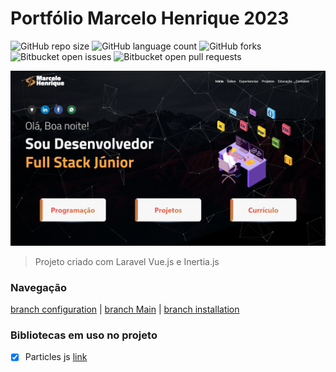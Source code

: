 # Portfólio Marcelo Henrique 2023

![GitHub repo size](https://img.shields.io/github/repo-size/marceloteck/ProjectPortifolio2023?style=for-the-badge)
![GitHub language count](https://img.shields.io/github/languages/count/marceloteck/ProjectPortifolio2023?style=for-the-badge)
![GitHub forks](https://img.shields.io/github/forks/marceloteck/ProjectPortifolio2023?style=for-the-badge)
![Bitbucket open issues](https://img.shields.io/bitbucket/issues/marceloteck/ProjectPortifolio2023?style=for-the-badge)
![Bitbucket open pull requests](https://img.shields.io/bitbucket/pr-raw/marceloteck/ProjectPortifolio2023?style=for-the-badge)

<img src="/docs/image/Portifolio.png" alt="Exemplo imagem">

> Projeto criado com Laravel Vue.js e Inertia.js

### Navegação
[branch configuration](https://github.com/marceloteck/ProjectPortifolio2023/tree/configuration) | [branch Main](https://github.com/marceloteck/ProjectPortifolio2023/tree/main) | [branch installation](https://github.com/marceloteck/ProjectPortifolio2023/tree/installation)


### Bibliotecas em uso no projeto

- [x] Particles js [link](https://vincentgarreau.com/particles.js/)

